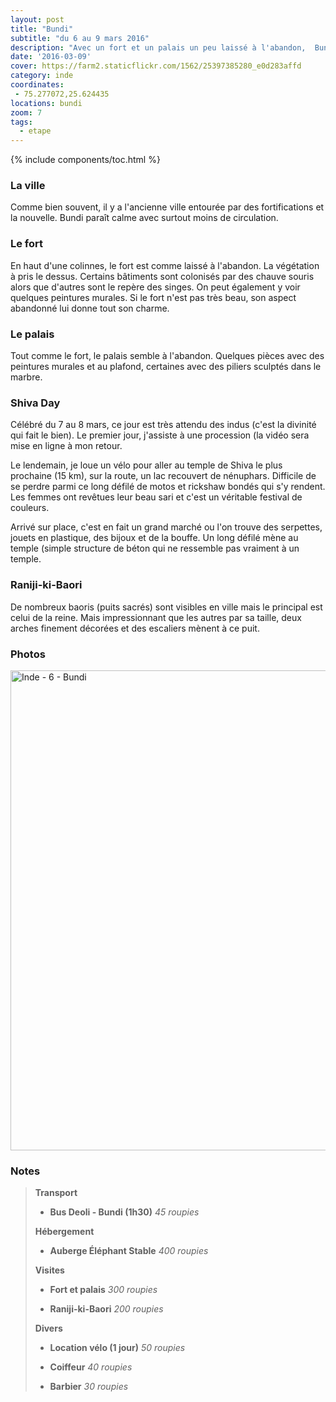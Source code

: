 ```yaml
---
layout: post
title: "Bundi"
subtitle: "du 6 au 9 mars 2016"
description: "Avec un fort et un palais un peu laissé à l'abandon,  Bundi ne rivalise pas avec la beauté des autres étapes du Rajastan mais est petite ville agréable où y passer quelques jours."
date: '2016-03-09'
cover: https://farm2.staticflickr.com/1562/25397385280_e0d283affd
category: inde
coordinates:
 - 75.277072,25.624435
locations: bundi
zoom: 7
tags:
  - etape
---
```


{% include components/toc.html %}

### La ville

Comme bien souvent, il y a l'ancienne ville entourée par des fortifications et la nouvelle. Bundi paraît calme avec surtout moins de circulation.

### Le fort

En haut d'une colinnes,  le fort est comme laissé à l'abandon. La végétation à pris le dessus. Certains bâtiments sont colonisés par des chauve souris alors que d'autres sont le repère des singes. On peut également y voir quelques peintures murales. Si le fort n'est pas très beau, son aspect abandonné lui donne tout son charme.

### Le palais

Tout comme le fort, le palais semble à l'abandon. Quelques pièces avec des peintures murales et au plafond, certaines avec des piliers sculptés dans le marbre.

### Shiva Day

Célébré du 7 au 8 mars, ce jour est très attendu des indus (c'est la divinité qui fait le bien). Le premier jour, j'assiste à une procession (la vidéo sera mise en ligne à mon retour.

Le lendemain, je loue un vélo pour aller au temple de Shiva le plus prochaine (15 km), sur la route, un lac recouvert de nénuphars. Difficile de se perdre parmi ce long défilé de motos et rickshaw bondés qui s'y rendent. Les femmes ont revêtues leur beau sari et c'est un véritable festival de couleurs. 

Arrivé sur place, c'est en fait un grand marché ou l'on trouve des serpettes, jouets en plastique, des bijoux et de la bouffe. Un long défilé mène au temple (simple structure de béton qui ne ressemble pas vraiment à un temple.

### Raniji-ki-Baori

De nombreux baoris (puits sacrés) sont visibles en ville mais le principal est celui de la reine. Mais impressionnant que les autres par sa taille,  deux arches finement décorées et des escaliers mènent à ce puit.

### Photos

<a data-flickr-embed="true"  href="https://www.flickr.com/photos/planitude/albums/72157663447216143" title="Inde - 6 - Bundi"><img src="https://farm2.staticflickr.com/1623/25067469004_a2cd0f5bac_b.jpg" width="1024" height="768" alt="Inde - 6 - Bundi"></a><script async src="//embedr.flickr.com/assets/client-code.js" charset="utf-8"></script>

### Notes

>**Transport**
>
>- **Bus Deoli - Bundi (1h30)** *45 roupies*
>
>**Hébergement**
>
>- **Auberge Éléphant Stable** *400 roupies*
>
>**Visites**
>
>- **Fort et palais** *300 roupies*
>
>- **Raniji-ki-Baori** *200 roupies*
>
>**Divers**
>
>- **Location vélo  (1 jour)** *50 roupies*
>
>- **Coiffeur** *40 roupies*
>
>- **Barbier** *30 roupies*
